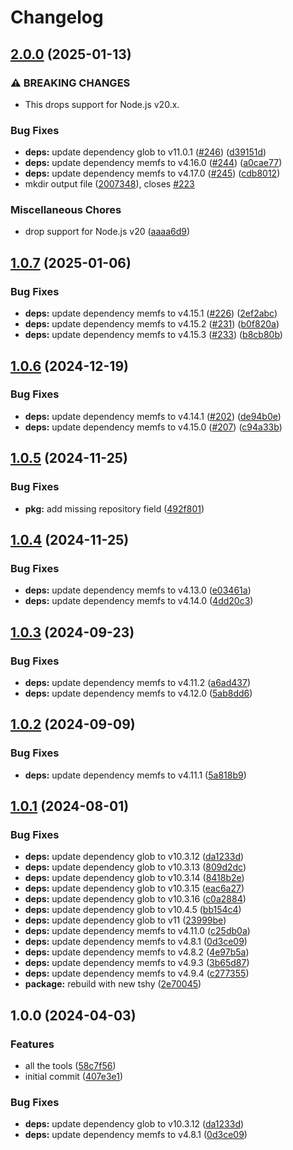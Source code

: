 # Changelog

## [2.0.0](https://github.com/boneskull/snapshot-fs/compare/snapshot-fs-v1.0.7...snapshot-fs-v2.0.0) (2025-01-13)


### ⚠ BREAKING CHANGES

* This drops support for Node.js v20.x.

### Bug Fixes

* **deps:** update dependency glob to v11.0.1 ([#246](https://github.com/boneskull/snapshot-fs/issues/246)) ([d39151d](https://github.com/boneskull/snapshot-fs/commit/d39151d20288fc22fb6b5401e7734b21933623a1))
* **deps:** update dependency memfs to v4.16.0 ([#244](https://github.com/boneskull/snapshot-fs/issues/244)) ([a0cae77](https://github.com/boneskull/snapshot-fs/commit/a0cae77c365401bbca8d6480c0be7a11b13a205b))
* **deps:** update dependency memfs to v4.17.0 ([#245](https://github.com/boneskull/snapshot-fs/issues/245)) ([cdb8012](https://github.com/boneskull/snapshot-fs/commit/cdb8012ae23eec54b8cc05b91a0c305996d69404))
* mkdir output file ([2007348](https://github.com/boneskull/snapshot-fs/commit/200734867daf1a0bf142efe3ec660f1da5d6f118)), closes [#223](https://github.com/boneskull/snapshot-fs/issues/223)


### Miscellaneous Chores

* drop support for Node.js v20 ([aaaa6d9](https://github.com/boneskull/snapshot-fs/commit/aaaa6d97ef7d3c99516095bb676d8d2e1d63241d))

## [1.0.7](https://github.com/boneskull/snapshot-fs/compare/snapshot-fs-v1.0.6...snapshot-fs-v1.0.7) (2025-01-06)


### Bug Fixes

* **deps:** update dependency memfs to v4.15.1 ([#226](https://github.com/boneskull/snapshot-fs/issues/226)) ([2ef2abc](https://github.com/boneskull/snapshot-fs/commit/2ef2abcfdc7c7f73461338a2c24145cd12c73e5c))
* **deps:** update dependency memfs to v4.15.2 ([#231](https://github.com/boneskull/snapshot-fs/issues/231)) ([b0f820a](https://github.com/boneskull/snapshot-fs/commit/b0f820aa4ebee7f6382283203f29b9a3f89d9274))
* **deps:** update dependency memfs to v4.15.3 ([#233](https://github.com/boneskull/snapshot-fs/issues/233)) ([b8cb80b](https://github.com/boneskull/snapshot-fs/commit/b8cb80b2204c024965bd4905b863c7b1110787e5))

## [1.0.6](https://github.com/boneskull/snapshot-fs/compare/snapshot-fs-v1.0.5...snapshot-fs-v1.0.6) (2024-12-19)


### Bug Fixes

* **deps:** update dependency memfs to v4.14.1 ([#202](https://github.com/boneskull/snapshot-fs/issues/202)) ([de94b0e](https://github.com/boneskull/snapshot-fs/commit/de94b0e33b8b2725d991b2747abd3d0f9b16f311))
* **deps:** update dependency memfs to v4.15.0 ([#207](https://github.com/boneskull/snapshot-fs/issues/207)) ([c94a33b](https://github.com/boneskull/snapshot-fs/commit/c94a33be3b28fc49a7b54affd935eead48793e01))

## [1.0.5](https://github.com/boneskull/snapshot-fs/compare/snapshot-fs-v1.0.4...snapshot-fs-v1.0.5) (2024-11-25)


### Bug Fixes

* **pkg:** add missing repository field ([492f801](https://github.com/boneskull/snapshot-fs/commit/492f80176c4c35f38359c240f47995112d4225bf))

## [1.0.4](https://github.com/boneskull/snapshot-fs/compare/snapshot-fs-v1.0.3...snapshot-fs-v1.0.4) (2024-11-25)


### Bug Fixes

* **deps:** update dependency memfs to v4.13.0 ([e03461a](https://github.com/boneskull/snapshot-fs/commit/e03461a67d7e1c099aafb2cd5e08870d65637558))
* **deps:** update dependency memfs to v4.14.0 ([4dd20c3](https://github.com/boneskull/snapshot-fs/commit/4dd20c33c5d0a7d409ab769f2fa1a41bf81ab4fe))

## [1.0.3](https://github.com/boneskull/snapshot-fs/compare/snapshot-fs-v1.0.2...snapshot-fs-v1.0.3) (2024-09-23)


### Bug Fixes

* **deps:** update dependency memfs to v4.11.2 ([a6ad437](https://github.com/boneskull/snapshot-fs/commit/a6ad437759c85b422522cfc7959408585ad87684))
* **deps:** update dependency memfs to v4.12.0 ([5ab8dd6](https://github.com/boneskull/snapshot-fs/commit/5ab8dd6e8151a130b98c8ea19b2e1791a6543f04))

## [1.0.2](https://github.com/boneskull/snapshot-fs/compare/snapshot-fs-v1.0.1...snapshot-fs-v1.0.2) (2024-09-09)


### Bug Fixes

* **deps:** update dependency memfs to v4.11.1 ([5a818b9](https://github.com/boneskull/snapshot-fs/commit/5a818b90bf30f3ae9bdcf4b6296c9df28d0164b4))

## [1.0.1](https://github.com/boneskull/snapshot-fs/compare/snapshot-fs-v1.0.0...snapshot-fs-v1.0.1) (2024-08-01)


### Bug Fixes

* **deps:** update dependency glob to v10.3.12 ([da1233d](https://github.com/boneskull/snapshot-fs/commit/da1233d380b7004381d2c114033bf71e83c6a6c4))
* **deps:** update dependency glob to v10.3.13 ([809d2dc](https://github.com/boneskull/snapshot-fs/commit/809d2dc3c29ef9bbbfa320e16da13696e4cb387f))
* **deps:** update dependency glob to v10.3.14 ([8418b2e](https://github.com/boneskull/snapshot-fs/commit/8418b2ebc26bb20138ded2fd7fcae525b193e949))
* **deps:** update dependency glob to v10.3.15 ([eac6a27](https://github.com/boneskull/snapshot-fs/commit/eac6a27780f6c9a863dae971116f31944a2c1f9d))
* **deps:** update dependency glob to v10.3.16 ([c0a2884](https://github.com/boneskull/snapshot-fs/commit/c0a28847bbc4807f8af594e2048c66accd9ad5c3))
* **deps:** update dependency glob to v10.4.5 ([bb154c4](https://github.com/boneskull/snapshot-fs/commit/bb154c413a360f5e6fb0d3a5ed953097cb503613))
* **deps:** update dependency glob to v11 ([23999be](https://github.com/boneskull/snapshot-fs/commit/23999be84062bfeff357e590d6b54e981a7612e4))
* **deps:** update dependency memfs to v4.11.0 ([c25db0a](https://github.com/boneskull/snapshot-fs/commit/c25db0adfc6050bddb846a037a63ec7326dfe1fd))
* **deps:** update dependency memfs to v4.8.1 ([0d3ce09](https://github.com/boneskull/snapshot-fs/commit/0d3ce094bc1a2a0e38ded3fca04654817058fb6a))
* **deps:** update dependency memfs to v4.8.2 ([4e97b5a](https://github.com/boneskull/snapshot-fs/commit/4e97b5a928e6eabfe9e623ed6fdf523aecee3a7e))
* **deps:** update dependency memfs to v4.9.3 ([3b65d87](https://github.com/boneskull/snapshot-fs/commit/3b65d87bd7be03e9fc0ab91d3986fc641670c269))
* **deps:** update dependency memfs to v4.9.4 ([c277355](https://github.com/boneskull/snapshot-fs/commit/c2773552cc9f83b9f4b14322f98473a666270397))
* **package:** rebuild with new tshy ([2e70045](https://github.com/boneskull/snapshot-fs/commit/2e70045a803ff58ed2c959416343e6924db1f6e5))

## 1.0.0 (2024-04-03)


### Features

* all the tools ([58c7f56](https://github.com/boneskull/snapshot-fs/commit/58c7f56459835bea5529d73e0574ab808dc5be9b))
* initial commit ([407e3e1](https://github.com/boneskull/snapshot-fs/commit/407e3e1361c59d707cd0edd54a8b957fac605e9b))


### Bug Fixes

* **deps:** update dependency glob to v10.3.12 ([da1233d](https://github.com/boneskull/snapshot-fs/commit/da1233d380b7004381d2c114033bf71e83c6a6c4))
* **deps:** update dependency memfs to v4.8.1 ([0d3ce09](https://github.com/boneskull/snapshot-fs/commit/0d3ce094bc1a2a0e38ded3fca04654817058fb6a))
